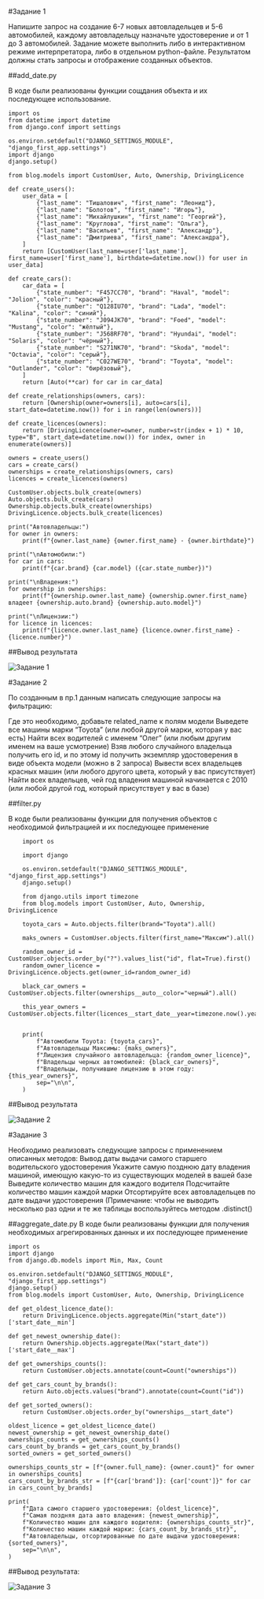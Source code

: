 #Задание 1

Напишите запрос на создание 6-7 новых автовладельцев и 5-6 автомобилей, каждому автовладельцу назначьте удостоверение и от 1 до 3 автомобилей. Задание можете выполнить либо в интерактивном режиме интерпретатора, либо в отдельном python-файле. Результатом должны стать запросы и отображение созданных объектов.

##add_date.py

В коде были реализованы функции сощдания объекта и их последующее использование.

```
import os
from datetime import datetime
from django.conf import settings

os.environ.setdefault("DJANGO_SETTINGS_MODULE", "django_first_app.settings")
import django
django.setup()

from blog.models import CustomUser, Auto, Ownership, DrivingLicence

def create_users():
    user_data = [
        {"last_name": "Тишалович", "first_name": "Леонид"},
        {"last_name": "Болотов", "first_name": "Игорь"},
        {"last_name": "Михайлушкин", "first_name": "Георгий"},
        {"last_name": "Круглова", "first_name": "Ольга"},
        {"last_name": "Васильев", "first_name": "Александр"},
        {"last_name": "Дмитриева", "first_name": "Александра"},
    ]
    return [CustomUser(last_name=user['last_name'], first_name=user['first_name'], birthdate=datetime.now()) for user in user_data]

def create_cars():
    car_data = [
        {"state_number": "F457CC70", "brand": "Haval", "model": "Jolion", "color": "красный"},
        {"state_number": "Q128IU70", "brand": "Lada", "model": "Kalina", "color": "синий"},
        {"state_number": "J094JK70", "brand": "Foed", "model": "Mustang", "color": "жёлтый"},
        {"state_number": "J568RF70", "brand": "Hyundai", "model": "Solaris", "color": "чёрный"},
        {"state_number": "S271NK70", "brand": "Skoda", "model": "Octavia", "color": "серый"},
        {"state_number": "C027WE70", "brand": "Toyota", "model": "Outlander", "color": "бирёзовый"},
    ]
    return [Auto(**car) for car in car_data]

def create_relationships(owners, cars):
    return [Ownership(owner=owners[i], auto=cars[i], start_date=datetime.now()) for i in range(len(owners))]

def create_licences(owners):
    return [DrivingLicence(owner=owner, number=str(index + 1) * 10, type="B", start_date=datetime.now()) for index, owner in enumerate(owners)]

owners = create_users()
cars = create_cars()
ownerships = create_relationships(owners, cars)
licences = create_licences(owners)

CustomUser.objects.bulk_create(owners)
Auto.objects.bulk_create(cars)
Ownership.objects.bulk_create(ownerships)
DrivingLicence.objects.bulk_create(licences)

print("Автовладельцы:")
for owner in owners:
    print(f"{owner.last_name} {owner.first_name} - {owner.birthdate}")

print("\nАвтомобили:")
for car in cars:
    print(f"{car.brand} {car.model} ({car.state_number})")

print("\nВладения:")
for ownership in ownerships:
    print(f"{ownership.owner.last_name} {ownership.owner.first_name} владеет {ownership.auto.brand} {ownership.auto.model}")

print("\nЛицензии:")
for licence in licences:
    print(f"{licence.owner.last_name} {licence.owner.first_name} - {licence.number}")
```

##Вывод результата

![Задание 1](img\task1.png)

#Задание 2

По созданным в пр.1 данным написать следующие запросы на фильтрацию:

Где это необходимо, добавьте related_name к полям модели
Выведете все машины марки “Toyota” (или любой другой марки, которая у вас есть)
Найти всех водителей с именем “Олег” (или любым другим именем на ваше усмотрение)
Взяв любого случайного владельца получить его id, и по этому id получить экземпляр удостоверения в виде объекта модели (можно в 2 запроса)
Вывести всех владельцев красных машин (или любого другого цвета, который у вас присутствует)
Найти всех владельцев, чей год владения машиной начинается с 2010 (или любой другой год, который присутствует у вас в базе)

##filter.py

В коде были реализованы функции для получения объектов с необходимой фильтрацией и их последующее применение

```
    import os

    import django

    os.environ.setdefault("DJANGO_SETTINGS_MODULE", "django_first_app.settings")
    django.setup()

    from django.utils import timezone
    from blog.models import CustomUser, Auto, Ownership, DrivingLicence

    toyota_cars = Auto.objects.filter(brand="Toyota").all()

    maks_owners = CustomUser.objects.filter(first_name="Максим").all()

    random_owner_id = CustomUser.objects.order_by("?").values_list("id", flat=True).first()
    random_owner_licence = DrivingLicence.objects.get(owner_id=random_owner_id)

    black_car_owners = CustomUser.objects.filter(ownerships__auto__color="черный").all()

    this_year_owners = CustomUser.objects.filter(licences__start_date__year=timezone.now().year).all()


    print(
        f"Автомобили Toyota: {toyota_cars}",
        f"Автовладельцы Максимы: {maks_owners}",
        f"Лицензия случайного автовладельца: {random_owner_licence}",
        f"Владельцы черных автомобилей: {black_car_owners}",
        f"Владельцы, получившие лицензию в этом году: {this_year_owners}",
        sep="\n\n",
    )
```

##Вывод результата

![Задание 2](img\task2.png)

#Задание 3

Необходимо реализовать следующие запросы c применением описанных методов:
Вывод даты выдачи самого старшего водительского удостоверения
Укажите самую позднюю дату владения машиной, имеющую какую-то из существующих моделей в вашей базе
Выведите количество машин для каждого водителя
Подсчитайте количество машин каждой марки
Отсортируйте всех автовладельцев по дате выдачи удостоверения (Примечание: чтобы не выводить несколько раз одни и те же таблицы воспользуйтесь методом .distinct()

##aggregate_date.py
В коде были реализованы функции для получения необходимых агрегированных данных и их последующее применение

```
import os
import django
from django.db.models import Min, Max, Count

os.environ.setdefault("DJANGO_SETTINGS_MODULE", "django_first_app.settings")
django.setup()
from blog.models import CustomUser, Auto, Ownership, DrivingLicence

def get_oldest_licence_date():
    return DrivingLicence.objects.aggregate(Min("start_date"))['start_date__min']

def get_newest_ownership_date():
    return Ownership.objects.aggregate(Max("start_date"))['start_date__max']

def get_ownerships_counts():
    return CustomUser.objects.annotate(count=Count("ownerships"))

def get_cars_count_by_brands():
    return Auto.objects.values("brand").annotate(count=Count("id"))

def get_sorted_owners():
    return CustomUser.objects.order_by("ownerships__start_date")

oldest_licence = get_oldest_licence_date()
newest_ownership = get_newest_ownership_date()
ownerships_counts = get_ownerships_counts()
cars_count_by_brands = get_cars_count_by_brands()
sorted_owners = get_sorted_owners()

ownerships_counts_str = [f"{owner.full_name}: {owner.count}" for owner in ownerships_counts]
cars_count_by_brands_str = [f"{car['brand']}: {car['count']}" for car in cars_count_by_brands]

print(
    f"Дата самого старшего удостоверения: {oldest_licence}",
    f"Самая поздняя дата авто владения: {newest_ownership}",
    f"Количество машин для каждого водителя: {ownerships_counts_str}",
    f"Количество машин каждой марки: {cars_count_by_brands_str}",
    f"Автовладельцы, отсортированные по дате выдачи удостоверения: {sorted_owners}",
    sep="\n\n",
)

```

##Вывод результата:

![Задание 3](img\task3.png)
